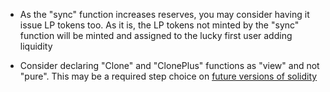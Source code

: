 - As the "sync" function increases reserves, you may consider having it issue LP tokens too. As it is, the LP tokens not minted by the "sync" function will be minted and assigned to the lucky first user adding liquidity

- Consider declaring "Clone" and "ClonePlus" functions as "view" and not "pure". This may be a required step choice on [future versions of solidity](https://github.com/ethereum/solidity/issues/12260)